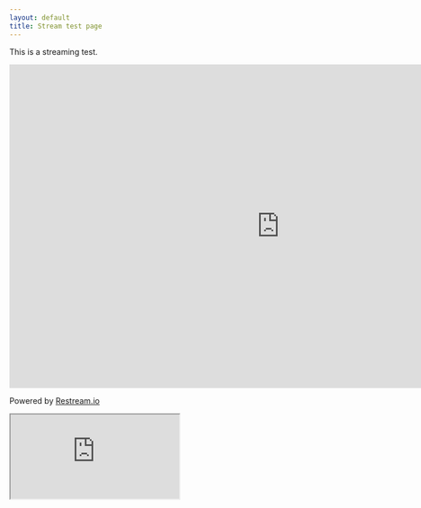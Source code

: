 ```yaml
---
layout: default
title: Stream test page
---
```


This is a streaming test.

<iframe src="https://embed.restream.io/player/index.html?token=a47eaa36a18af1cd3e275712cbf3c4a3" width="960" height="576" frameborder="0" allowfullscreen></iframe><p>Powered by <a href="https://restream.io">Restream.io</a></p>

<iframe src="https://chat.restream.io/embed?token=6c3b4ab4-27c7-4d3b-a8c3-d0699d43d53e">
